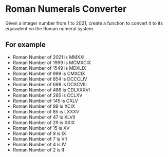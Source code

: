 # Roman Numerals Converter

Given a integer number from 1 to 2021, create a function to convert it to its equivalent on the  Roman numeral system.

## For example
- Roman Number of 2021 is MMXXI
- Roman Number of 1999 is MCMXCIX
- Roman Number of 1549 is MDXLIX
- Roman Number of 999 is CMXCIX
- Roman Number of 854 is DCCCLIV
- Roman Number of 698 is DCXCVIII
- Roman Number of 486 is CDLXXXVI
- Roman Number of 265 is CCLXV
- Roman Number of 145 is CXLV
- Roman Number of 99 is XCIX
- Roman Number of 85 is LXXXV
- Roman Number of 47 is XLVII
- Roman Number of 29 is XXIX
- Roman Number of 15 is XV
- Roman Number of 9 is IX
- Roman Number of 7 is VII
- Roman Number of 4 is IV
- Roman Number of 2 is II